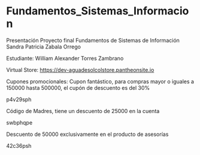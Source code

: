 # Fundamentos_Sistemas_Informacion
Presentación Proyecto final 
Fundamentos de Sistemas de Información
Sandra Patricia Zabala Orrego

Estudiante: William Alexander Torres Zambrano

Virtual Store: https://dev-aguadesolcolstore.pantheonsite.io

Cupones promocionales:
Cupon fantástico, para compras mayor o iguales a 150000 hasta 500000, el cupón de descuento es del 30%

p4v29sph

Código de Madres, tiene un descuento de 25000 en la cuenta

swbphqpe

Descuento de 50000 exclusivamente en el producto de asesorías

42c36psh
